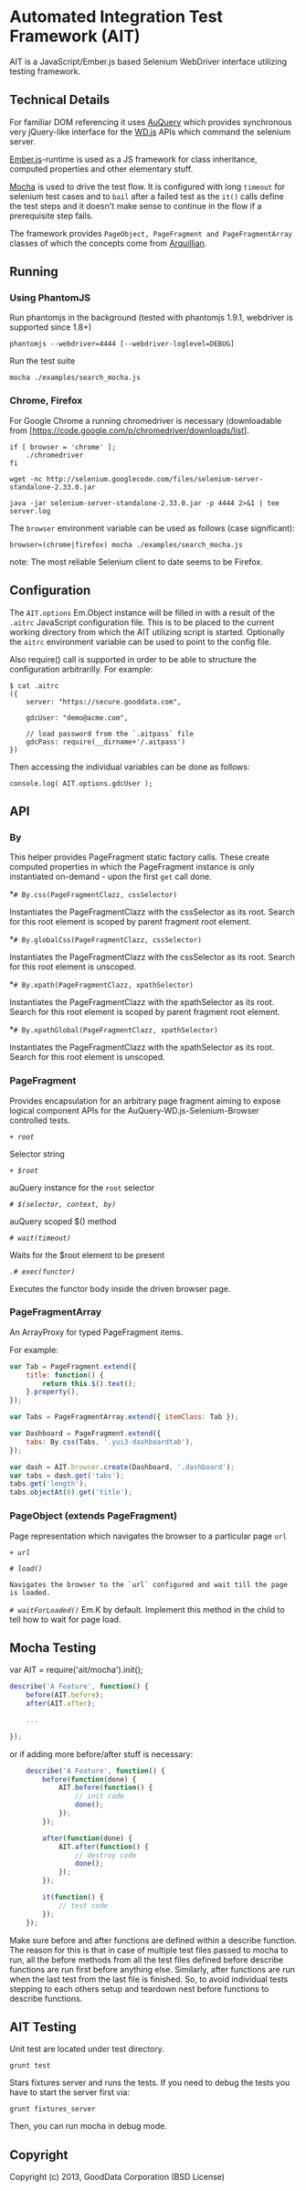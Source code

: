 Automated Integration Test Framework (AIT)
==========================================

AIT is a JavaScript/Ember.js based Selenium WebDriver interface utilizing testing framework.

Technical Details
-----------------
For familiar DOM referencing it uses [AuQuery](https://github.com/cyrjano/AuQuery) which provides synchronous very jQuery-like interface for the [WD.js](https://github.com/admc/wd) APIs which command the selenium server.

[Ember.js](http://emberjs.com)-runtime is used as a JS framework for class inheritance, computed properties and other elementary stuff.

[Mocha](http://visionmedia.github.io/mocha) is used to drive the test flow. It is configured with long `timeout` for selenium test cases and to `bail` after a failed test as the `it()` calls define the test steps and it doesn't make sense to continue in the flow if a prerequisite step fails.

The framework provides `PageObject, PageFragment and PageFragmentArray` classes of which the concepts come from [Arquillian](http://arquillian.org/blog/2012/09/19/introducting-arquillian-graphene-page-fragments/).


Running
-------

### Using PhantomJS

Run phantomjs in the background (tested with phantomjs 1.9.1, webdriver is supported since 1.8+)

```
phantomjs --webdriver=4444 [--webdriver-loglevel=DEBUG]
```

Run the test suite
```
mocha ./examples/search_mocha.js
```


### Chrome, Firefox

For Google Chrome a running chromedriver is necessary (downloadable from [https://code.google.com/p/chromedriver/downloads/list].

```
if [ browser = 'chrome' ];
    ./chromedriver
fi

wget -nc http://selenium.googlecode.com/files/selenium-server-standalone-2.33.0.jar

java -jar selenium-server-standalone-2.33.0.jar -p 4444 2>&1 | tee server.log
```

The `browser` environment variable can be used as follows (case significant):

```
browser=(chrome|firefox) mocha ./examples/search_mocha.js
```


note: The most reliable Selenium client to date seems to be Firefox.


Configuration
-------------

The `AIT.options` Em.Object instance will be filled in with a result of the `.aitrc` JavaScript configuration file. This is to be placed to the current working directory from which the AIT utilizing script is started. Optionally the `aitrc` environment variable can be used to point to the config file.

Also require() call is supported in order to be able to structure the configuration arbitrarilly. For example:

```
$ cat .aitrc
({
    server: "https://secure.gooddata.com",

    gdcUser: "demo@acme.com",

    // load password from the `.aitpass` file
    gdcPass: require(__dirname+'/.aitpass')
})
```

Then accessing the individual variables can be done as follows:

```
console.log( AIT.options.gdcUser );
```


API
---

### By

This helper provides PageFragment static factory calls. These create computed properties in which the
PageFragment instance is only instantiated on-demand - upon the first `get` call done.

 *`# By.css(PageFragmentClazz, cssSelector)`

   Instantiates the PageFragmentClazz with the cssSelector as its root.
   Search for this root element is scoped by parent fragment root element.

 *`# By.globalCss(PageFragmentClazz, cssSelector)`

   Instantiates the PageFragmentClazz with the cssSelector as its root.
   Search for this root element is unscoped.

 *`# By.xpath(PageFragmentClazz, xpathSelector)`

   Instantiates the PageFragmentClazz with the xpathSelector as its root.
   Search for this root element is scoped by parent fragment root element.

 *`# By.xpathGlobal(PageFragmentClazz, xpathSelector)`

   Instantiates the PageFragmentClazz with the xpathSelector as its root.
   Search for this root element is unscoped.

### PageFragment

Provides encapsulation for an arbitrary page fragment aiming to expose logical component APIs for the AuQuery-WD.js-Selenium-Browser controlled tests.

 *`+ root`*

   Selector string

 *`+ $root`*

   auQuery instance for the `root` selector

 *`# $(selector, context, by)`*

   auQuery scoped $() method

 *`# wait(timeout)`*

   Waits for the $root element to be present

 *`.# exec(functor)`*

   Executes the functor body inside the driven browser page.


### PageFragmentArray

An ArrayProxy for typed PageFragment items.

For example:

```javascript
var Tab = PageFragment.extend({
    title: function() {
        return this.$().text();
    }.property(),
});

var Tabs = PageFragmentArray.extend({ itemClass: Tab });

var Dashboard = PageFragment.extend({
    tabs: By.css(Tabs, '.yui3-dashboardtab'),
});

var dash = AIT.browser.create(Dashboard, '.dashboard');
var tabs = dash.get('tabs');
tabs.get('length');
tabs.objectAt(0).get('title');
```

### PageObject (extends PageFragment)

Page representation which navigates the browser to a particular page `url`

 *`+ url`*

 *`# load()`*

    Navigates the browser to the `url` configured and wait till the page is loaded.

 *`# waitForLoaded()`*
    Em.K by default. Implement this method in the child to tell how to wait for page load.


Mocha Testing
-------------

var AIT = require('ait/mocha').init();

```javascript
describe('A Feature', function() {
    before(AIT.before);
    after(AIT.after);

    ...

});
```

or if adding more before/after stuff is necessary:

```javascript
    describe('A Feature', function() {
        before(function(done) {
            AIT.before(function() {
                // init code
                done();
            });
        });

        after(function(done) {
            AIT.after(function() {
                // destroy code
                done();
            });
        });

        it(function() {
            // test code
        });
    });
```

Make sure before and after functions are defined within a describe function.
The reason for this is that in case of multiple test files passed to mocha to run,
all the before methods from all the test files defined before describe functions
are run first before anything else. Similarly, after functions are run when the last
test from the last file is finished. So, to avoid individual tests stepping to each
others setup and teardown nest before functions to describe functions.


AIT Testing
-----------
Unit test are located under test directory.

```
grunt test
```

Stars fixtures server and runs the tests.
If you need to debug the tests you have to start the server first via:

```
grunt fixtures_server
```

Then, you can run mocha in debug mode.

Copyright
---------

Copyright (c) 2013, GoodData Corporation (BSD License)

